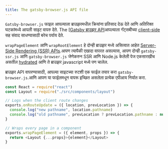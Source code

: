 ```yaml
---
title: The gatsby-browser.js API file
---
```


`Gatsby-browser.js` फाइल आपल्याला ब्राउझरमधील क्रियांना प्रतिसाद देऊ देते आणि अतिरिक्त घटकांमध्ये आपली साइट वापरु देते. The [[Gatsby ब्राउझर API](/docs/browser-apis)आपल्याला गॅट्सबीच्या [client-side](/docs/glossary#client-side) सह संवाद साधण्यासाठी बरेच पर्याय देते.

`wrapPageElement` आणि  `wrapRootElement` हे दोन्ही ब्राउझर मध्ये असित्वात आहेत  [Server-Side Rendering (SSR) APIs](/docs/ssr-apis).आपण त्यापैकी एखादा वापरत असल्यास, आपण दोन्ही `gatsby-ssr.js` आणि `gatsby-browser.js` जेणेकरुन SSR आणि Node.js केलेली पेज एकसारखीच असतील [hydrated](/docs/glossary#hydration) आणि ते ब्राउझर javascript मध्ये पण चालेल.

ब्राउझर API वापरण्यासाठी, आपल्या साइटच्या रुटशी एक फाईल तयार करा `gatsby-browser.js`.आणि आपण या फाईलमधून वापरू इच्छित असलेला प्रत्येक एपीआय निर्यात करा.

```jsx:title=gatsby-browser.js
const React = require("react")
const Layout = require("./src/components/layout")

// Logs when the client route changes
exports.onRouteUpdate = ({ location, prevLocation }) => {
  console.log("new pathname", location.pathname)
  console.log("old pathname", prevLocation ? prevLocation.pathname : null)
}

// Wraps every page in a component
exports.wrapPageElement = ({ element, props }) => {
  return <Layout {...props}>{element}</Layout>
}
```
